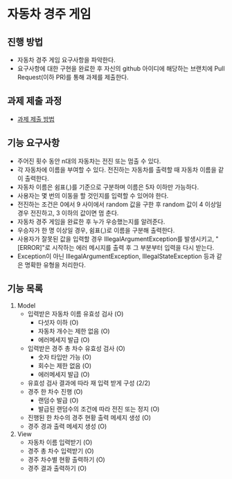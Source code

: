 # 자동차 경주 게임
## 진행 방법
* 자동차 경주 게임 요구사항을 파악한다.
* 요구사항에 대한 구현을 완료한 후 자신의 github 아이디에 해당하는 브랜치에 Pull Request(이하 PR)를 통해 과제를 제출한다.

## 과제 제출 과정
* [과제 제출 방법](https://github.com/next-step/nextstep-docs/tree/master/precourse)

## 기능 요구사항
* 주어진 횟수 동안 n대의 자동차는 전진 또는 멈출 수 있다.
* 각 자동차에 이름을 부여할 수 있다. 전진하는 자동차를 출력할 때 자동차 이름을 같이 출력한다.
* 자동차 이름은 쉼표(,)를 기준으로 구분하며 이름은 5자 이하만 가능하다.
* 사용자는 몇 번의 이동을 할 것인지를 입력할 수 있어야 한다.
* 전진하는 조건은 0에서 9 사이에서 random 값을 구한 후 random 값이 4 이상일 경우 전진하고, 3 이하의 값이면 멈
춘다.
* 자동차 경주 게임을 완료한 후 누가 우승했는지를 알려준다.
* 우승자가 한 명 이상일 경우, 쉼표(,)로 이름을 구분해 출력한다.
* 사용자가 잘못된 값을 입력할 경우 IllegalArgumentException를 발생시키고, "[ERROR]"로 시작하는 에러 메시지를
출력 후 그 부분부터 입력을 다시 받는다.
* Exception이 아닌 IllegalArgumentException, IllegalStateException 등과 같은 명확한 유형을 처리한다.

## 기능 목록
1. Model
    * 입력받은 자동차 이름 유효성 검사 (O)
        * 다섯자 이하 (O)
        * 자동차 개수는 제한 없음 (O)
        * 에러메세지 발급 (O)
    * 입력받은 경주 총 차수 유효성 검사 (O)
        * 숫자 타입만 가능 (O)
        * 회수는 제한 없음 (O)
        * 에러메세지 발급 (O)
    * 유효성 검사 결과에 따라 재 입력 받게 구성 (2/2)
    * 경주 한 차수 진행 (O)
        * 랜덤수 발급 (O)
        * 발급된 랜덤수의 조건에 따라 전진 또는 정지 (O)
    * 진행된 한 차수의 경주 현황 출력 메세지 생성 (O)
    * 경주 경과 출력 메세지 생성 (O)
2. View
    * 자동차 이름 입력받기 (O)
    * 경주 총 차수 입력받기 (O) 
    * 경주 차수별 현황 출력하기 (O)
    * 경주 결과 출력하기 (O)
